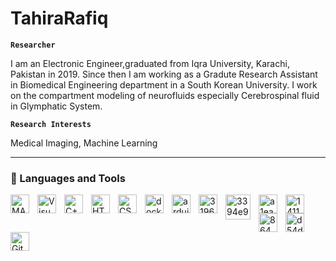 # TahiraRafiq

**`Researcher`**

I am an Electronic Engineer,graduated from Iqra University, Karachi, Pakistan in 2019. Since then I am working as a Gradute Research Assistant in Biomedical Engineering department in a South Korean University. I work on the compartment modeling of neurofluids especially Cerebrospinal fluid in Glymphatic System. 

**`Research Interests`**

Medical Imaging, Machine Learning


---

### 🧰 Languages and Tools

<img align="left" alt="MATLAB" width="30px" style="padding-right:10px;" src="https://cdn.jsdelivr.net/gh/devicons/devicon/icons/matlab/matlab-original.svg" />
<img align="left" alt="VisualStudio" width="30px" style="padding-right:10px;" src="https://cdn.jsdelivr.net/gh/devicons/devicon/icons/visualstudio/visualstudio-plain.svg" />
<img align="left" alt="C++" width="30px" style="padding-right:10px;" src="https://cdn.jsdelivr.net/gh/devicons/devicon/icons/cplusplus/cplusplus-line.svg" />
<img align="left" alt="HTML" width="30px" style="padding-right:10px;" src="https://cdn.jsdelivr.net/gh/devicons/devicon/icons/html5/html5-plain.svg" />
<img align="left" alt="CSS" width="30px" style="padding-right:10px;" src="https://cdn.jsdelivr.net/gh/devicons/devicon/icons/css3/css3-plain.svg" />
<img align="left" alt="docker" width="30px" style="padding-right:10px;" src="https://cdn.jsdelivr.net/gh/devicons/devicon/icons/docker/docker-original.svg" />
<img align="left" alt="arduino" width="30px" style="padding-right:10px;" src="https://cdn.jsdelivr.net/gh/devicons/devicon/icons/arduino/arduino-original.svg" />
<img align="left" alt="3196985a-ad5b-4568-8174-993ebb7e88ed" width="30px" style="padding-right:10px;" src="https://github.com/TahiraRafiq/Tahira_Rafiq/assets/141120649/3196985a-ad5b-4568-8174-993ebb7e88ed" />
<img align="left" alt="3394e97e-cb67-4773-b46e-848888c456a2" width="40px" style="padding-right:10px;" src="https://github.com/TahiraRafiq/Tahira_Rafiq/assets/141120649/3394e97e-cb67-4773-b46e-848888c456a2" />
<img align="left" alt="a1ea08ab-8712-4965-8c27-a867d9cda6bb" width="30px" style="padding-right:10px;" src="https://github.com/TahiraRafiq/Tahira_Rafiq/assets/141120649/a1ea08ab-8712-4965-8c27-a867d9cda6bb" />
<img align="left" alt="141120649/30f93b75-55fb-4c46-a9a9-3e8c99351043" width="30px" style="padding-right:10px;" src="https://github.com/TahiraRafiq/Tahira_Rafiq/assets/141120649/30f93b75-55fb-4c46-a9a9-3e8c99351043" />
<img align="left" alt="86436d71-f18b-4e79-bbce-e8a27eb092e6" width="30px" style="padding-right:10px;" src="https://github.com/TahiraRafiq/Tahira_Rafiq/assets/141120649/86436d71-f18b-4e79-bbce-e8a27eb092e6" />
<img align="left" alt="d54dda43-626d-4e66-921c-c3a7811e6778" width="30px" style="padding-right:10px;" src="https://github.com/TahiraRafiq/Tahira_Rafiq/assets/141120649/d54dda43-626d-4e66-921c-c3a7811e6778" />
<img align="left" alt="GitHub" width="30px" style="padding-right:10px;" src="https://cdn.jsdelivr.net/gh/devicons/devicon/icons/github/github-original.svg" />
